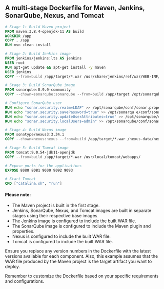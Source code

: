
## A multi-stage Dockerfile for Maven, Jenkins, SonarQube, Nexus, and Tomcat 

```Dockerfile
# Stage 1: Build Maven project
FROM maven:3.8.4-openjdk-11 AS build
WORKDIR /app
COPY . /app
RUN mvn clean install

# Stage 2: Build Jenkins image
FROM jenkins/jenkins:lts AS jenkins
USER root
RUN apt-get update && apt-get install -y maven
USER jenkins
COPY --from=build /app/target/*.war /usr/share/jenkins/ref/war/WEB-INF/lib/

# Stage 3: Build SonarQube image
FROM sonarqube:8.9.0-community
COPY --chown=sonarqube:sonarqube --from=build /app/target /opt/sonarqube/extensions/plugins/

# Configure SonarQube user
RUN echo "sonar.security.realm=LDAP" >> /opt/sonarqube/conf/sonar.properties
RUN echo "sonar.security.savePassword=true" >> /opt/sonarqu e/conf/sonar.properties
RUN echo "sonar.security.updateUserAttributes=true" >> /opt/sonarqube/conf/sonar.properties
RUN echo "sonar.security.localUsers=admin" >> /opt/sonarqube/conf/sonar.properties

# Stage 4: Build Nexus image
FROM sonatype/nexus3:3.34.1
COPY --chown=nexus:nexus --from=build /app/target/*.war /nexus-data/nexus3/plugin-repository/

# Stage 5: Build Tomcat image
FROM tomcat:9.0.54-jdk11-openjdk
COPY --from=build /app/target/*.war /usr/local/tomcat/webapps/

# Expose ports for the applications
EXPOSE 8080 8081 9000 9092 9093

# Start Tomcat
CMD ["catalina.sh", "run"]
```

#### Please note:

- The Maven project is built in the first stage.
- Jenkins, SonarQube, Nexus, and Tomcat images are built in separate stages using their respective base images.
- The Jenkins image is configured to include the built WAR file.
- The SonarQube image is configured to include the Maven plugin and properties.
- Nexus is configured to include the built WAR file.
- Tomcat is configured to include the built WAR file.

Ensure you replace any version numbers in the Dockerfile with the latest versions available for each component. Also, this example assumes that the WAR file produced by the Maven project is the target artifact you want to deploy.

Remember to customize the Dockerfile based on your specific requirements and configurations.
